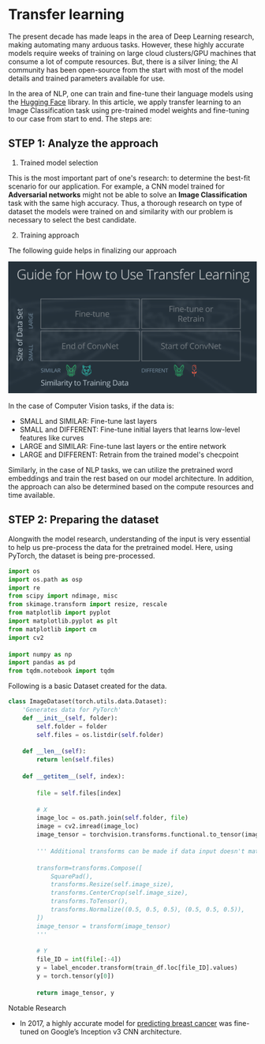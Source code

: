 Transfer learning
=================

The present decade has made leaps in the area of Deep Learning research, making automating many arduous tasks. However, these highly accurate models require weeks of training on large cloud clusters/GPU machines that consume a lot of compute resources. But, there is a silver lining; the AI community has been open-source from the start with most of the model details and trained parameters available for use.

In the area of NLP, one can train and fine-tune their language models using the [Hugging Face](https://huggingface.co/) library. In this article, we apply transfer learning to an Image Classification task using pre-trained model weights and fine-tuning to our case from start to end. The steps are:

## STEP 1: Analyze the approach

1. Trained model selection

This is the most important part of one's research: to determine the best-fit scenario for our application. For example, a CNN model trained for **Adversarial networks** might not be able to solve an **Image Classification** task with the same high accuracy. Thus, a thorough research on type of dataset the models were trained on and similarity with our problem is necessary to select the best candidate.

2. Training approach

The following guide helps in finalizing our approach

![](assets/transfer-learning-guide.png)

In the case of Computer Vision tasks, if the data is:
- SMALL and SIMILAR: Fine-tune last layers
- SMALL and DIFFERENT: Fine-tune initial layers that learns low-level features like curves
- LARGE and SIMILAR: Fine-tune last layers or the entire network
- LARGE and DIFFERENT: Retrain from the trained model's checpoint

Similarly, in the case of NLP tasks, we can utilize the pretrained word embeddings and train the rest based on our model architecture. 
In addition, the approach can also be determined based on the compute resources and time available.

## STEP 2: Preparing the dataset

Alongwith the model research, understanding of the input is very essential to help us pre-process the data for the pretrained model. Here, using PyTorch, the dataset is being pre-processed.

```python
import os
import os.path as osp
import re
from scipy import ndimage, misc
from skimage.transform import resize, rescale
from matplotlib import pyplot
import matplotlib.pyplot as plt
from matplotlib import cm
import cv2 

import numpy as np
import pandas as pd
from tqdm.notebook import tqdm
```

Following is a basic Dataset created for the data. 

```python
class ImageDataset(torch.utils.data.Dataset):
    'Generates data for PyTorch'
    def __init__(self, folder):
        self.folder = folder
        self.files = os.listdir(self.folder)

    def __len__(self):
        return len(self.files)

    def __getitem__(self, index):
       
        file = self.files[index]

        # X
        image_loc = os.path.join(self.folder, file)
        image = cv2.imread(image_loc)
        image_tensor = torchvision.transforms.functional.to_tensor(image)

        ''' Additional transforms can be made if data input doesn't match model input layer like:

        transform=transforms.Compose([
            SquarePad(),
            transforms.Resize(self.image_size),
            transforms.CenterCrop(self.image_size),
            transforms.ToTensor(),
            transforms.Normalize((0.5, 0.5, 0.5), (0.5, 0.5, 0.5)),
        ])
        image_tensor = transform(image_tensor)
        '''

        # Y
        file_ID = int(file[:-4])
        y = label_encoder.transform(train_df.loc[file_ID].values)
        y = torch.tensor(y[0])  

        return image_tensor, y
```

Notable Research

- In 2017, a highly accurate model for [predicting breast cancer](https://www.nature.com/articles/nature21056.epdf) was fine-tuned on Google’s Inception v3 CNN architecture. 

